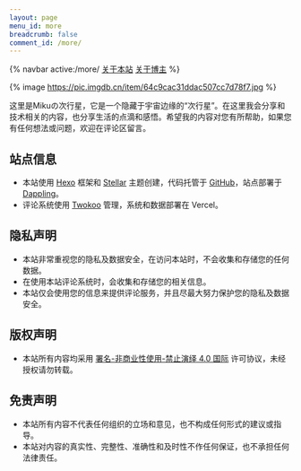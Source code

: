 ```yaml
---
layout: page
menu_id: more
breadcrumb: false
comment_id: /more/
---
```


{% navbar active:/more/ [关于本站](/more/about/) [关于博主](/more/me/) %}

{% image https://pic.imgdb.cn/item/64c9cac31ddac507cc7d78f7.jpg %}

这里是Mikuの次行星，它是一个隐藏于宇宙边缘的“次行星”。在这里我会分享和技术相关的内容，也分享生活的点滴和感悟。希望我的内容对您有所帮助，如果您有任何想法或问题，欢迎在评论区留言。

## 站点信息

- 本站使用 [Hexo](https://github.com/hexojs/hexo) 框架和 [Stellar](https://github.com/xaoxuu/hexo-theme-stellar) 主题创建，代码托管于 [GitHub](https://github.com/PaloMiku/Blog)，站点部署于 [Dappling](https://dappling.network/)。
- 评论系统使用 [Twokoo](https://github.com/twikoojs/twikoo) 管理，系统和数据部署在 Vercel。

## 隐私声明

- 本站非常重视您的隐私及数据安全，在访问本站时，不会收集和存储您的任何数据。
- 在使用本站评论系统时，会收集和存储您的相关信息。
- 本站仅会使用您的信息来提供评论服务，并且尽最大努力保护您的隐私及数据安全。

## 版权声明

- 本站所有内容均采用 [署名-非商业性使用-禁止演绎 4.0 国际](https://creativecommons.org/licenses/by-nc-nd/4.0/deed.zh) 许可协议，未经授权请勿转载。

## 免责声明

- 本站所有内容不代表任何组织的立场和意见，也不构成任何形式的建议或指导。
- 本站对内容的真实性、完整性、准确性和及时性不作任何保证，也不承担任何法律责任。